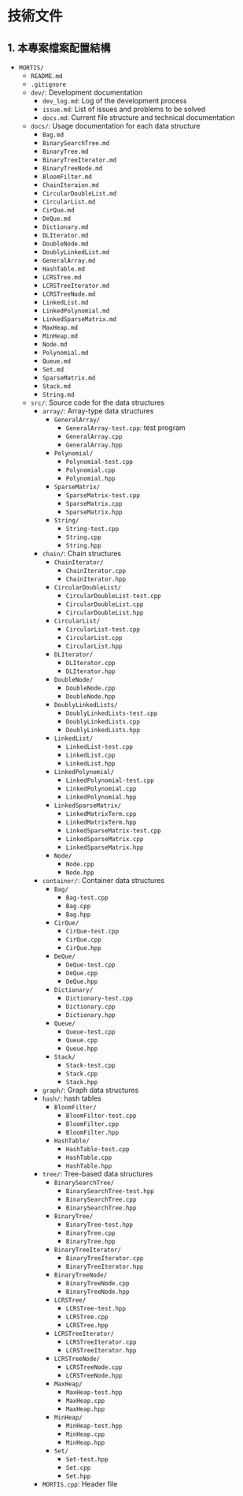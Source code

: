 # 技術文件

## 1. 本專案檔案配置結構

- `MORTIS/`
    - `README.md`
    - `.gitignore`
    - `dev/`: Development documentation
        - `dev_log.md`: Log of the development process
        - `issue.md`: List of issues and problems to be solved
        - `docs.md`: Current file structure and technical documentation
    - `docs/`: Usage documentation for each data structure
        - `Bag.md`
        - `BinarySearchTree.md`
        - `BinaryTree.md`
        - `BinaryTreeIterator.md`
        - `BinaryTreeNode.md`
        - `BloomFilter.md`
        - `ChainIteraion.md`
        - `CircularDoubleList.md`
        - `CircularList.md`
        - `CirQue.md`
        - `DeQue.md`
        - `Dictionary.md`
        - `DLIterator.md`
        - `DoubleNode.md`
        - `DoublyLinkedList.md`
        - `GeneralArray.md`
        - `HashTable.md`
        - `LCRSTree.md`
        - `LCRSTreeIterator.md`
        - `LCRSTreeNode.md`
        - `LinkedList.md`
        - `LinkedPolynomial.md`
        - `LinkedSparseMatrix.md`
        - `MaxHeap.md`
        - `MinHeap.md`
        - `Node.md`
        - `Polynomial.md`
        - `Queue.md`
        - `Set.md`
        - `SparseMatrix.md`
        - `Stack.md`
        - `String.md`
    - `src/`: Source code for the data structures
        - `array/`: Array-type data structures
            - `GeneralArray/`
                - `GeneralArray-test.cpp`: test program 
                - `GeneralArray.cpp`
                - `GeneralArray.hpp`
            - `Polynomial/`
                - `Polynomial-test.cpp`
                - `Polynomial.cpp`
                - `Polynomial.hpp`
            - `SparseMatrix/`
                - `SparseMatrix-test.cpp`
                - `SparseMatrix.cpp`
                - `SparseMatrix.hpp`
            - `String/`
                - `String-test.cpp`
                - `String.cpp`
                - `String.hpp`
        - `chain/`: Chain structures
          - `ChainIterator/`
            - `ChainIterator.cpp`
            - `ChainIterator.hpp`
          - `CircularDoubleList/`
            - `CircularDoubleList-test.cpp`
            - `CircularDoubleList.cpp`
            - `CircularDoubleList.hpp`
          - `CircularList/`
            - `CircularList-test.cpp`
            - `CircularList.cpp`
            - `CircularList.hpp`
          - `DLIterator/`
            - `DLIterator.cpp`
            - `DLIterator.hpp`
          - `DoubleNode/`
            - `DoubleNode.cpp`
            - `DoubleNode.hpp`
          - `DoublyLinkedLists/`
            - `DoublyLinkedLists-test.cpp`
            - `DoublyLinkedLists.cpp`
            - `DoublyLinkedLists.hpp`
          - `LinkedList/`
            - `LinkedList-test.cpp`
            - `LinkedList.cpp`
            - `LinkedList.hpp`
          - `LinkedPolynomial/`
            - `LinkedPolynomial-test.cpp`
            - `LinkedPolynomial.cpp`
            - `LinkedPolynomial.hpp`
          - `LinkedSparseMatrix/`
            - `LinkedMatrixTerm.cpp`
            - `LinkedMatrixTerm.hpp`
            - `LinkedSparseMatrix-test.cpp`
            - `LinkedSparseMatrix.cpp`
            - `LinkedSparseMatrix.hpp`
          - `Node/`
            - `Node.cpp`
            - `Node.hpp`
        - `container/`: Container data structures
            - `Bag/`
                - `Bag-test.cpp`
                - `Bag.cpp`
                - `Bag.hpp`
            - `CirQue/`
                - `CirQue-test.cpp`
                - `CirQue.cpp`
                - `CirQue.hpp`
            - `DeQue/`
                - `DeQue-test.cpp`
                - `DeQue.cpp`
                - `DeQue.hpp`
            - `Dictionary/`
              - `Dictionary-test.cpp`
              - `Dictionary.cpp`
              - `Dictionary.hpp`
            - `Queue/`
                - `Queue-test.cpp`
                - `Queue.cpp`
                - `Queue.hpp`
            - `Stack/`
                - `Stack-test.cpp`
                - `Stack.cpp`
                - `Stack.hpp`
        - `graph/`: Graph data structures
        - `hash/`: hash tables
          - `BloomFilter/`
            - `BloomFilter-test.cpp`
            - `BloomFilter.cpp`
            - `BloomFilter.hpp`
          - `HashTable/`
            - `HashTable-test.cpp`
            - `HashTable.cpp`
            - `HashTable.hpp`
        - `tree/`: Tree-based data structures
          - `BinarySearchTree/`
            - `BinarySearchTree-test.hpp`
            - `BinarySearchTree.cpp`
            - `BinarySearchTree.hpp`
          - `BinaryTree/`
            - `BinaryTree-test.hpp`
            - `BinaryTree.cpp`
            - `BinaryTree.hpp`
          - `BinaryTreeIterator/`
            - `BinaryTreeIterator.cpp`
            - `BinaryTreeIterator.hpp`
          - `BinaryTreeNode/`
            - `BinaryTreeNode.cpp`
            - `BinaryTreeNode.hpp`
          - `LCRSTree/`
            - `LCRSTree-test.hpp`
            - `LCRSTree.cpp`
            - `LCRSTree.hpp`
          - `LCRSTreeIterator/`
            - `LCRSTreeIterator.cpp`
            - `LCRSTreeIterator.hpp`
          - `LCRSTreeNode/`
            - `LCRSTreeNode.cpp`
            - `LCRSTreeNode.hpp`
          - `MaxHeap/`
            - `MaxHeap-test.hpp`
            - `MaxHeap.cpp`
            - `MaxHeap.hpp`
          - `MinHeap/`
            - `MinHeap-test.hpp`
            - `MinHeap.cpp`
            - `MinHeap.hpp`
          - `Set/`
            - `Set-test.hpp`
            - `Set.cpp`
            - `Set.hpp`
        - `MORTIS.cpp`: Header file
